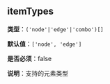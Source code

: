 ## itemTypes

**类型**：`('node'|'edge'|'combo')[]`

**默认值**：`['node', 'edge']`

**是否必须**：false

**说明**：支持的元素类型